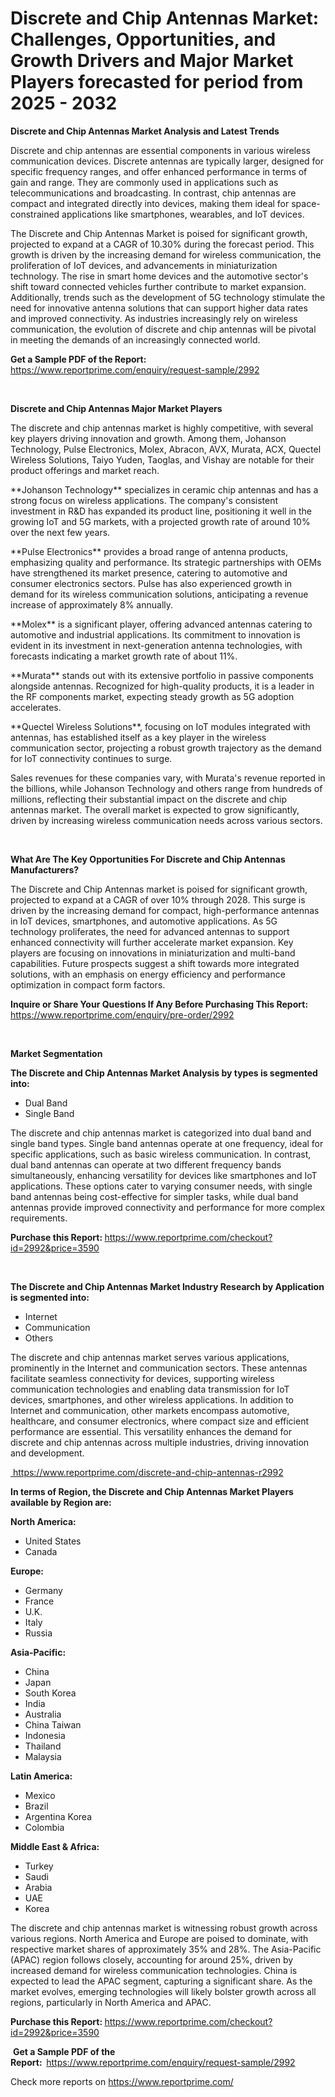 <p><h1>Discrete and Chip Antennas Market: Challenges, Opportunities, and Growth Drivers and Major Market Players forecasted for period from 2025 - 2032</h1></p><p><strong>Discrete and Chip Antennas Market Analysis and Latest Trends</strong></p>
<p><p>Discrete and chip antennas are essential components in various wireless communication devices. Discrete antennas are typically larger, designed for specific frequency ranges, and offer enhanced performance in terms of gain and range. They are commonly used in applications such as telecommunications and broadcasting. In contrast, chip antennas are compact and integrated directly into devices, making them ideal for space-constrained applications like smartphones, wearables, and IoT devices.</p><p>The Discrete and Chip Antennas Market is poised for significant growth, projected to expand at a CAGR of 10.30% during the forecast period. This growth is driven by the increasing demand for wireless communication, the proliferation of IoT devices, and advancements in miniaturization technology. The rise in smart home devices and the automotive sector's shift toward connected vehicles further contribute to market expansion. Additionally, trends such as the development of 5G technology stimulate the need for innovative antenna solutions that can support higher data rates and improved connectivity. As industries increasingly rely on wireless communication, the evolution of discrete and chip antennas will be pivotal in meeting the demands of an increasingly connected world.</p></p>
<p><strong>Get a Sample PDF of the Report:&nbsp;</strong> <a href="https://www.reportprime.com/enquiry/request-sample/2992?utm_campaign=1558&utm_medium=2&utm_source=Github&utm_content=ia&utm_term=18032025&utm_id=discrete-and-chip-antennas">https://www.reportprime.com/enquiry/request-sample/2992</a></p>
<p>&nbsp;</p>
<p><strong>Discrete and Chip Antennas Major Market Players</strong></p>
<p><p>The discrete and chip antennas market is highly competitive, with several key players driving innovation and growth. Among them, Johanson Technology, Pulse Electronics, Molex, Abracon, AVX, Murata, ACX, Quectel Wireless Solutions, Taiyo Yuden, Taoglas, and Vishay are notable for their product offerings and market reach.</p><p>**Johanson Technology** specializes in ceramic chip antennas and has a strong focus on wireless applications. The company's consistent investment in R&D has expanded its product line, positioning it well in the growing IoT and 5G markets, with a projected growth rate of around 10% over the next few years.</p><p>**Pulse Electronics** provides a broad range of antenna products, emphasizing quality and performance. Its strategic partnerships with OEMs have strengthened its market presence, catering to automotive and consumer electronics sectors. Pulse has also experienced growth in demand for its wireless communication solutions, anticipating a revenue increase of approximately 8% annually.</p><p>**Molex** is a significant player, offering advanced antennas catering to automotive and industrial applications. Its commitment to innovation is evident in its investment in next-generation antenna technologies, with forecasts indicating a market growth rate of about 11%.</p><p>**Murata** stands out with its extensive portfolio in passive components alongside antennas. Recognized for high-quality products, it is a leader in the RF components market, expecting steady growth as 5G adoption accelerates. </p><p>**Quectel Wireless Solutions**, focusing on IoT modules integrated with antennas, has established itself as a key player in the wireless communication sector, projecting a robust growth trajectory as the demand for IoT connectivity continues to surge.</p><p>Sales revenues for these companies vary, with Murata's revenue reported in the billions, while Johanson Technology and others range from hundreds of millions, reflecting their substantial impact on the discrete and chip antennas market. The overall market is expected to grow significantly, driven by increasing wireless communication needs across various sectors.</p></p>
<p>&nbsp;</p>
<p><strong>What Are The Key Opportunities For Discrete and Chip Antennas Manufacturers?</strong></p>
<p><p>The Discrete and Chip Antennas market is poised for significant growth, projected to expand at a CAGR of over 10% through 2028. This surge is driven by the increasing demand for compact, high-performance antennas in IoT devices, smartphones, and automotive applications. As 5G technology proliferates, the need for advanced antennas to support enhanced connectivity will further accelerate market expansion. Key players are focusing on innovations in miniaturization and multi-band capabilities. Future prospects suggest a shift towards more integrated solutions, with an emphasis on energy efficiency and performance optimization in compact form factors.</p></p>
<p><strong>Inquire or Share Your Questions If Any Before Purchasing This Report:</strong> <a href="https://www.reportprime.com/enquiry/pre-order/2992?utm_campaign=1558&utm_medium=2&utm_source=Github&utm_content=ia&utm_term=18032025&utm_id=discrete-and-chip-antennas">https://www.reportprime.com/enquiry/pre-order/2992</a></p>
<p>&nbsp;</p>
<p><strong>Market Segmentation</strong></p>
<p><strong>The Discrete and Chip Antennas Market Analysis by types is segmented into:</strong></p>
<p><ul><li>Dual Band</li><li>Single Band</li></ul></p>
<p><p>The discrete and chip antennas market is categorized into dual band and single band types. Single band antennas operate at one frequency, ideal for specific applications, such as basic wireless communication. In contrast, dual band antennas can operate at two different frequency bands simultaneously, enhancing versatility for devices like smartphones and IoT applications. These options cater to varying consumer needs, with single band antennas being cost-effective for simpler tasks, while dual band antennas provide improved connectivity and performance for more complex requirements.</p></p>
<p><strong>Purchase this Report:&nbsp;</strong><a href="https://www.reportprime.com/checkout?id=2992&price=3590&utm_campaign=1558&utm_medium=2&utm_source=Github&utm_content=ia&utm_term=18032025&utm_id=discrete-and-chip-antennas">https://www.reportprime.com/checkout?id=2992&price=3590</a></p>
<p>&nbsp;</p>
<p><strong>The Discrete and Chip Antennas Market Industry Research by Application is segmented into:</strong></p>
<p><ul><li>Internet</li><li>Communication</li><li>Others</li></ul></p>
<p><p>The discrete and chip antennas market serves various applications, prominently in the Internet and communication sectors. These antennas facilitate seamless connectivity for devices, supporting wireless communication technologies and enabling data transmission for IoT devices, smartphones, and other wireless applications. In addition to Internet and communication, other markets encompass automotive, healthcare, and consumer electronics, where compact size and efficient performance are essential. This versatility enhances the demand for discrete and chip antennas across multiple industries, driving innovation and development.</p></p>
<p><a href="https://www.reportprime.com/discrete-and-chip-antennas-r2992?utm_campaign=1558&utm_medium=2&utm_source=Github&utm_content=ia&utm_term=18032025&utm_id=discrete-and-chip-antennas">&nbsp;https://www.reportprime.com/discrete-and-chip-antennas-r2992</a></p>
<p><strong>In terms of Region, the Discrete and Chip Antennas Market Players available by Region are:</strong></p>
<p>
    <p> <strong> North America: </strong>
        <ul>
            <li>United States</li>
            <li>Canada</li>
        </ul>
        </p> 
    <p> <strong> Europe: </strong>
        <ul>
            <li>Germany</li>
            <li>France</li>
            <li>U.K.</li>
            <li>Italy</li>
            <li>Russia</li>
        </ul>
        </p> 
    <p> <strong> Asia-Pacific: </strong>
        <ul>
            <li>China</li>
            <li>Japan</li>
            <li>South Korea</li>
            <li>India</li>
            <li>Australia</li>
            <li>China Taiwan</li>
            <li>Indonesia</li>
            <li>Thailand</li>
            <li>Malaysia</li>
        </ul>
        </p> 
    <p> <strong> Latin America: </strong>
        <ul>
            <li>Mexico</li>
            <li>Brazil</li>
            <li>Argentina Korea</li>
            <li>Colombia</li>
        </ul>
        </p> 
    <p> <strong> Middle East & Africa: </strong>
        <ul>
            <li>Turkey</li>
            <li>Saudi</li>
            <li>Arabia</li>
            <li>UAE</li>
            <li>Korea</li>
        </ul>
    </p>
    </p>
<p><p>The discrete and chip antennas market is witnessing robust growth across various regions. North America and Europe are poised to dominate, with respective market shares of approximately 35% and 28%. The Asia-Pacific (APAC) region follows closely, accounting for around 25%, driven by increased demand for wireless communication technologies. China is expected to lead the APAC segment, capturing a significant share. As the market evolves, emerging technologies will likely bolster growth across all regions, particularly in North America and APAC.</p></p>
<p><strong>Purchase this Report: </strong><a href="https://www.reportprime.com/checkout?id=2992&price=3590&utm_campaign=1558&utm_medium=2&utm_source=Github&utm_content=ia&utm_term=18032025&utm_id=discrete-and-chip-antennas">https://www.reportprime.com/checkout?id=2992&price=3590</a></p>
<p>&nbsp;<strong>Get a Sample PDF of the Report:&nbsp;&nbsp;</strong><a href="https://www.reportprime.com/enquiry/request-sample/2992?utm_campaign=1558&utm_medium=2&utm_source=Github&utm_content=ia&utm_term=18032025&utm_id=discrete-and-chip-antennas">https://www.reportprime.com/enquiry/request-sample/2992</a></p>
<p><strong></strong></p>
<p>Check more reports on <a href="https://www.reportprime.com/?utm_campaign=1558&utm_medium=2&utm_source=Github&utm_content=ia&utm_term=18032025&utm_id=discrete-and-chip-antennas">https://www.reportprime.com/</a></p>